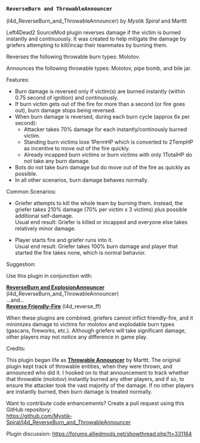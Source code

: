 ### `ReverseBurn and ThrowableAnnouncer`
(l4d_ReverseBurn_and_ThrowableAnnouncer) by *_Mystik Spiral_* and Marttt  

Left4Dead2 SourceMod plugin reverses damage if the victim is burned instantly and continuously.
It was created to help mitigate the damage by griefers attempting to kill/incap their teammates by burning them.

Reverses the following throwable burn types:
Molotov.

Announces the following throwable types:
Molotov, pipe bomb, and bile jar.


Features:  
- Burn damage is reversed only if victim(s) are burned instantly (within 0.75 second of ignition) and continuously.
- If burn victim gets out of the fire for more than a second (or fire goes out), burn damage stops being reversed.
- When burn damage is reversed, during each burn cycle (approx 6x per second):
	* Attacker takes 70% damage for each instantly/continously burned victim.
	* Standing burn victims lose 1PermHP which is converted to 2TempHP as incentive to move out of the fire quickly.
	* Already incapped burn victims or burn victims with only 1TotalHP do not take any burn damage.
- Bots do not take burn damage but do move out of the fire as quickly as possible.
- In all other scenarios, burn damage behaves normally.

Common Scenarios:  
- Griefer attempts to kill the whole team by burning them. Instead, the griefer takes 210% damage (70% per victim x 3 victims) plus possible additional self-damage.  
Usual end result: Griefer is killed or incapped and everyone else takes relatively minor damage.  

- Player starts fire and griefer runs into it.  
Usual end result: Griefer takes 100% burn damage and player that started the fire takes none, which is normal behavior.  

Suggestion:  

Use this plugin in conjunction with:  

**[ReverseBurn and ExplosionAnnouncer](https://forums.alliedmods.net/showthread.php?t=331164)** (l4d_ReverseBurn_and_ThrowableAnnouncer)  
...and...  
**[Reverse Friendly-Fire](https://forums.alliedmods.net/showthread.php?t=329035)** (l4d_reverse_ff)  

When these plugins are combined, griefers cannot inflict friendly-fire, and it minimizes damage to victims for molotov and explodable burn types (gascans, fireworks, etc.).
Although griefers will take significant damage, other players may not notice any difference in game play.

Credits:  

This plugin began life as **[Throwable Announcer](https://forums.alliedmods.net/showthread.php?t=327613)** by Marttt.  The original plugin kept track of throwable entities, when they were thrown, and announced who did it. I hooked on to that announcement to track whether that throwable (molotov) instantly burned any other players, and if so, to ensure the attacker took the vast majority of the damage. If no other players are instantly burned, then burn damage is treated normally.  

Want to contribute code enhancements?
Create a pull request using this GitHub repository:  
https://github.com/Mystik-Spiral/l4d_ReverseBurn_and_ThrowableAnnouncer  

Plugin discussion: https://forums.alliedmods.net/showthread.php?t=331164
